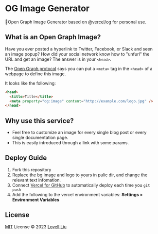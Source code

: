 # OG Image Generator 

🍇Open Graph Image Generator based on [@vercel/og](https://vercel.com/docs/concepts/functions/edge-functions/og-image-generation) for personal use.

## What is an Open Graph Image?

Have you ever posted a hyperlink to Twitter, Facebook, or Slack and seen an image popup?
How did your social network know how to "unfurl" the URL and get an image?
The answer is in your `<head>`.

The [Open Graph protocol](http://ogp.me) says you can put a `<meta>` tag in the `<head>` of a webpage to define this image.

It looks like the following:

```html
<head>
  <title>Title</title>
  <meta property="og:image" content="http://example.com/logo.jpg" />
</head>
```

## Why use this service?

* Feel free to customize an image for every single blog post or every single documentation page.
* This is easily introduced through a link with some params.


## Deploy Guide

1. Fork this repository
2. Replace the bg image and logo to yours in pulic dir, and change the relevant text infomation.
3. Connect [Vercel for GitHub](https://vercel.com/github) to automatically deploy each time you `git push`
4. Add the following to the vercel environment variables: **Settings > Environment Variables**

## License

[MIT](./LICENSE) License © 2023 [Lovell Liu](https://github.com/lovelliu)
